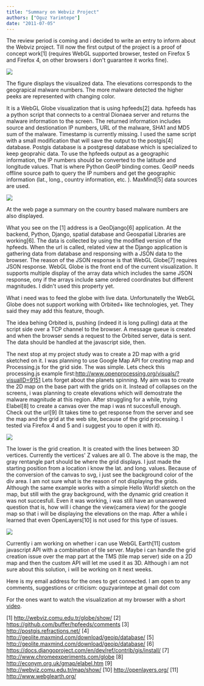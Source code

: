 ```yaml
---
title: "Summary on Webviz Project"
authors: ["Oguz Yarimtepe"]
date: "2011-07-05"
---
```


The review period is coming and i decided to write an entry to inform about the Webviz project. Till now the first output of the project is a proof of concept work\[1\] (requires WebGL supported browser, tested on Firefox 5 and Firefox 4, on other browsers i don't guarantee it works fine).

![](images/drupal_image_720.png)

The figure displays the visualized data. The elevations corresponds to the geograpical malware numbers. The more malware detected the higher peeks are represented with changing color.

It is a WebGL Globe visualization that is using hpfeeds\[2\] data. hpfeeds has a python script that connects to a central Dionaea server and returns the malware information to the screen. The returned information includes source and destionation IP numbers, URL of the malware, SHA1 and MD5 sum of the malware. Timestamp is currently missing. I used the same script with a small modification that will save the output to the postgis\[4\] database. Postgis database is a postgresql database which is specialized to keep geoprahic data. To use the hpfeeds output as a geographic information, the IP numbers should be converted to the latitude and longitude values. That is where Python GeoIP binding comes. GeoIP needs offline source path to query the IP numbers and get the geographic information (lat., long., country information, etc. ). MaxMind\[5\] data sources are used.

![](images/drupal_image_721.png)

At the web page a summary on the country based malware numbers are also displayed.

What you see on the \[1\] address is a GeoDjango\[6\] application. At the backend, Python, Django, spatial database and Geospatial Libraries are working\[6\]. The data is collected by using the modified version of the hpfeeds. When the url is called, related view at the Django application is gathering data from database and responsing with a JSON data to the browser. The reason of the JSON response is that WebGL Globe\[7\] requires JSON response. WebGL Globe is the front end of the current visualization. It supports multiple display of the array data which includes the same JSON response, ony if the arrays include same ordered coordinates but different magnitudes. I didn't used this property yet.

What i need was to feed the globe with live data. Unfortunatelly the WebGL Globe does not support working with Orbited+ like technologies, yet. They said they may add this feature, though.

The idea behing Orbited is, pushing (indeed it is long pulling) data at the script side over a TCP channel to the browser. A message queue is created and when the browser sends a request to the Orbited server, data is sent. The data should be handled at the javascript side, then.

The next stop at my project study was to create a 2D map with a grid sketched on it. I was planning to use Google Map API for creating map and Processing.js for the grid side. The was simple. Lets check this processing.js example first:http://www.openprocessing.org/visuals/?visualID=9151 Lets forget about the planets spinning. My aim was to create the 2D map on the base part with the grids on it. Instead of collapses on the screens, i was planning to create elevations which will demostrate the malware magnitude at this region. After struggling for a while, trying Elabel\[8\] to create a canvas over the map i was nt succesfull enough. Check out the url\[9\] (It takes time to get response from the server and see the map and the grid at the web site, because of the grid processing. I tested via Firefox 4 and 5 and i suggest you to open it with it).

![](images/drupal_image_722.png)

The lower is the grid creation. It is created with the lines between 3D vertices. Currently the vertices' Z values are all 0. The above is the map, the gray rentangle part should be where the grid displays. I just made the starting position from a location i know the lat. and long. values. Because of the conversion of the canvas to svg, i just see the background color of the div area. I am not sure what is the reason of not displaying the grids. Although the same example works with a simple Hello World! sketch on the map, but still with the gray background, with the dynamic grid creation it was not succesfull. Even it was working, i was still have an unanswered question that is, how will i change the view(camera view) for the google map so that i will be displaying the elevations on the map. After a while i learned that even OpenLayers\[10\] is not used for this type of issues.

![](images/drupal_image_723.png)

Currently i am working on whether i can use WebGL Earth\[11\] custom javascript API with a combination of tile server. Maybe i can handle the grid creation issue over the map part at the TMS (tile map server) side on a 2D map and then the custom API will let me used it as 3D. Although i am not sure about this solution, i will be working on it next weeks.

Here is my email address for the ones to get connected. I am open to any comments, suggestions or criticism: oguzyarimtepe at gmail dot com

For the ones want to watch the visualization at my browser with a short [video](http://www.youtube.com/watch?v=b-L_1tDj8oQ).

\[1\] http://webviz.comu.edu.tr/globe/show/ \[2\] https://github.com/buffer/hpfeeds/comments \[3\] http://postgis.refractions.net/ \[4\] http://geolite.maxmind.com/download/geoip/database/ \[5\] http://geolite.maxmind.com/download/geoip/database/ \[6\] https://docs.djangoproject.com/en/dev/ref/contrib/gis/install/ \[7\] http://www.chromeexperiments.com/globe \[8\] http://econym.org.uk/gmap/elabel.htm \[9\] http://webviz.comu.edu.tr/map/show/ \[10\] http://openlayers.org/ \[11\] http://www.webglearth.org/
